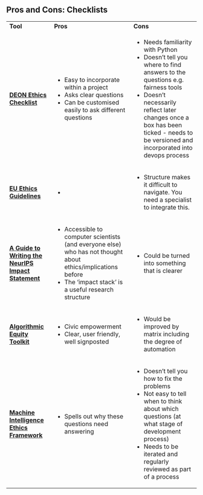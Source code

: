 ## Pros and Cons: Checklists

<table>
  <tr>
   <td><strong>Tool</strong>
   </td>
   <td><strong>Pros</strong>
   </td>
   <td><strong>Cons</strong>
   </td>
  </tr>
  <tr>
   <td><strong><a href="LINK">DEON Ethics Checklist</a></strong>
   </td>
   <td>
<ul>

<li>Easy to incorporate within a project

<li>Asks clear questions

<li>Can be customised easily to ask different questions
</li>
</ul>
   </td>
   <td>
<ul>

<li>Needs familiarity with Python

<li>Doesn’t tell you where to find answers to the questions e.g. fairness tools

<li>Doesn’t necessarily reflect later changes once a box has been ticked - needs to be versioned and incorporated into devops process
</li>
</ul>
   </td>
  </tr>
  <tr>
   <td><strong><a href="LINK">EU Ethics Guidelines</a></strong>
   </td>
   <td>
<ul>

<li>
</li>
</ul>
   </td>
   <td>
<ul>

<li>Structure makes it difficult to navigate. You need a specialist to integrate this.
</li>
</ul>
   </td>
  </tr>
  <tr>
   <td><strong><a href="LINK">A Guide to Writing the NeurIPS Impact Statement</a></strong>
   </td>
   <td>
<ul>

<li>Accessible to computer scientists (and everyone else) who has not thought about ethics/implications before

<li>The ‘impact stack’ is a useful research structure

</li>
</ul>
   </td>
   <td>
<ul>

<li>Could be turned into something that is clearer
</li>
</ul>
   </td>
  </tr>
  <tr>
   <td><strong><a href="LINK">Algorithmic Equity Toolkit</a></strong>
   </td>
   <td>
<ul>

<li>Civic empowerment

<li>Clear, user friendly, well signposted

</li>
</ul>
   </td>
   <td>
<ul>

<li>Would be improved by matrix including the degree of automation
</li>
</ul>
   </td>
  </tr>
  <tr>
   <td><strong><a href="LINK">Machine Intelligence Ethics Framework</a></strong>
   </td>
   <td>
<ul>

<li> Spells out why these questions need answering
</li>
</ul>
   </td>
   <td>
<ul>

<li>Doesn’t tell you how to fix the problems

<li>Not easy to tell when to think about which questions (at what stage of development process)

<li>Needs to be iterated and regularly reviewed as part of a process

</li>
</ul>
   </td>
  </tr>
</table>
